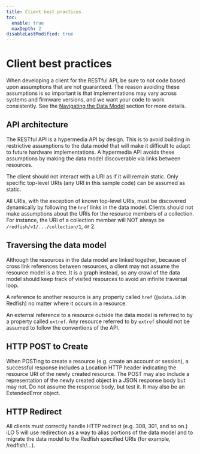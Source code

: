 ```yaml
---
title: Client best practices
toc:
  enable: true
  maxDepth: 2
disableLastModified: true
---
```


# Client best practices

When developing a client for the RESTful API, be sure to not code based upon assumptions that are not guaranteed. The reason avoiding these assumptions is so important is that implementations may vary across systems and firmware versions, and we want your code to work consistently. See the [Navigating the Data Model](./navigating.md) section for more details.

## API architecture

The RESTful API is a hypermedia API by design. This is to avoid building in restrictive assumptions to the data model that will make it difficult to adapt to future hardware implementations. A hypermedia API avoids these assumptions by making the data model discoverable via links between resources.

The client should not interact with a URI as if it will remain static. Only specific top-level URIs (any URI in this sample code) can be assumed as static.

All URIs, with the exception of known top-level URIs, must be discovered dynamically by following the `href` links in the data model. Clients should not make assumptions about the URIs for the resource members of a collection. For instance, the URI of a collection member will NOT always be `/redfish/v1/.../collection/1`, or 2.

## Traversing the data model

Although the resources in the data model are linked together, because of cross link references between resources, a client may not assume the resource model is a tree. It is a graph instead, so any crawl of the data model should keep track of visited resources to avoid an infinite traversal loop.

A reference to another resource is any property called `href` (`@odata.id` in Redfish) no matter where it occurs in a resource.

An external reference to a resource outside the data model is referred to by a property called `extref`. Any resource referred to by `extref` should not be assumed to follow the conventions of the API.

## HTTP POST to Create

When POSTing to create a resource (e.g. create an account or session), a successful response includes a Location HTTP header indicating the resource URI of the newly created resource. The POST may also include a representation of the newly created object in a JSON response body but may not. Do not assume the response body, but test it. It may also be an ExtendedError object.

## HTTP Redirect

All clients must correctly handle HTTP redirect (e.g. 308, 301, and so on.) iLO 5 will use redirection as a way to alias portions of the data model and to migrate the data model to the Redfish specified URIs (for example, /redfish/…).
